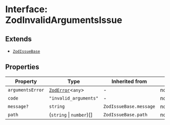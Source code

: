 # Interface: ZodInvalidArgumentsIssue

## Extends

- [`ZodIssueBase`](../type-aliases/ZodIssueBase.md)

## Properties

| Property | Type | Inherited from | Defined in |
| ------ | ------ | ------ | ------ |
| `argumentsError` | [`ZodError`](../classes/ZodError.md)\<`any`\> | - | node\_modules/.pnpm/zod@3.23.8/node\_modules/zod/lib/ZodError.d.ts:64 |
| `code` | `"invalid_arguments"` | - | node\_modules/.pnpm/zod@3.23.8/node\_modules/zod/lib/ZodError.d.ts:63 |
| `message?` | `string` | `ZodIssueBase.message` | node\_modules/.pnpm/zod@3.23.8/node\_modules/zod/lib/ZodError.d.ts:33 |
| `path` | (`string` \| `number`)[] | `ZodIssueBase.path` | node\_modules/.pnpm/zod@3.23.8/node\_modules/zod/lib/ZodError.d.ts:32 |

